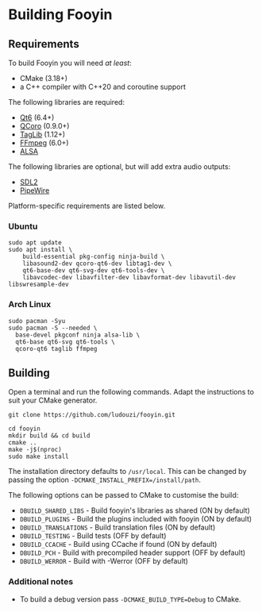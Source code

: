 # Building Fooyin

## Requirements

To build Fooyin you will need *at least*:

- CMake (3.18+)
- a C++ compiler with C++20 and coroutine support

The following libraries are required:

* [Qt6](https://www.qt.io) (6.4+)
* [QCoro](https://github.com/danvratil/qcoro) (0.9.0+)
* [TagLib](https://taglib.org) (1.12+)
* [FFmpeg](https://ffmpeg.org) (6.0+)
* [ALSA](https://alsa-project.org)

The following libraries are optional, but will add extra audio outputs:

* [SDL2](https://www.libsdl.org)
* [PipeWire](https://pipewire.org)

Platform-specific requirements are listed below.

### Ubuntu

```
sudo apt update
sudo apt install \
    build-essential pkg-config ninja-build \
    libasound2-dev qcoro-qt6-dev libtag1-dev \
    qt6-base-dev qt6-svg-dev qt6-tools-dev \
    libavcodec-dev libavfilter-dev libavformat-dev libavutil-dev libswresample-dev
```

### Arch Linux

```
sudo pacman -Syu
sudo pacman -S --needed \
  base-devel pkgconf ninja alsa-lib \
  qt6-base qt6-svg qt6-tools \
  qcoro-qt6 taglib ffmpeg
```

## Building

Open a terminal and run the following commands.
Adapt the instructions to suit your CMake generator.

```
git clone https://github.com/ludouzi/fooyin.git

cd fooyin
mkdir build && cd build
cmake ..
make -j$(nproc)
sudo make install
```

The installation directory defaults to `/usr/local`.
This can be changed by passing the option `-DCMAKE_INSTALL_PREFIX=/install/path`.

The following options can be passed to CMake to customise the build:

* `DBUILD_SHARED_LIBS` - Build fooyin's libraries as shared (ON by default)
* `DBUILD_PLUGINS` - Build the plugins included with fooyin (ON by default)
* `DBUILD_TRANSLATIONS` - Build translation files (ON by default)
* `DBUILD_TESTING` - Build tests (OFF by default)
* `DBUILD_CCACHE` - Build using CCache if found (ON by default)
* `DBUILD_PCH` - Build with precompiled header support (OFF by default)
* `DBUILD_WERROR` - Build with -Werror (OFF by default)

### Additional notes

* To build a debug version pass `-DCMAKE_BUILD_TYPE=Debug` to CMake.
